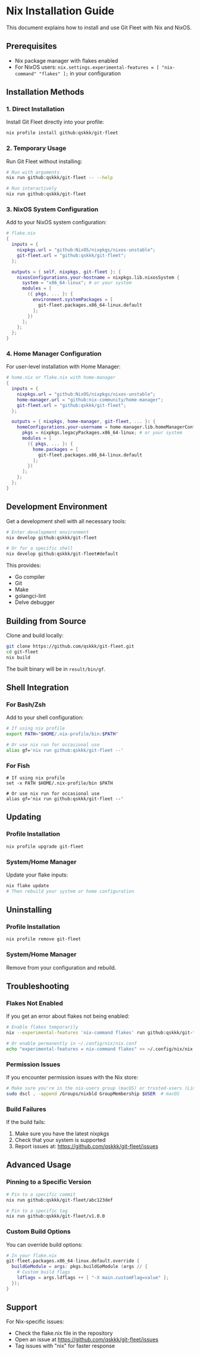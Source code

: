# Nix Installation Guide

This document explains how to install and use Git Fleet with Nix and NixOS.

## Prerequisites

- Nix package manager with flakes enabled
- For NixOS users: `nix.settings.experimental-features = [ "nix-command" "flakes" ];` in your configuration

## Installation Methods

### 1. Direct Installation

Install Git Fleet directly into your profile:

```bash
nix profile install github:qskkk/git-fleet
```

### 2. Temporary Usage

Run Git Fleet without installing:

```bash
# Run with arguments
nix run github:qskkk/git-fleet -- --help

# Run interactively
nix run github:qskkk/git-fleet
```

### 3. NixOS System Configuration

Add to your NixOS system configuration:

```nix
# flake.nix
{
  inputs = {
    nixpkgs.url = "github:NixOS/nixpkgs/nixos-unstable";
    git-fleet.url = "github:qskkk/git-fleet";
  };

  outputs = { self, nixpkgs, git-fleet }: {
    nixosConfigurations.your-hostname = nixpkgs.lib.nixosSystem {
      system = "x86_64-linux"; # or your system
      modules = [
        ({ pkgs, ... }: {
          environment.systemPackages = [
            git-fleet.packages.x86_64-linux.default
          ];
        })
      ];
    };
  };
}
```

### 4. Home Manager Configuration

For user-level installation with Home Manager:

```nix
# home.nix or flake.nix with home-manager
{
  inputs = {
    nixpkgs.url = "github:NixOS/nixpkgs/nixos-unstable";
    home-manager.url = "github:nix-community/home-manager";
    git-fleet.url = "github:qskkk/git-fleet";
  };

  outputs = { nixpkgs, home-manager, git-fleet, ... }: {
    homeConfigurations.your-username = home-manager.lib.homeManagerConfiguration {
      pkgs = nixpkgs.legacyPackages.x86_64-linux; # or your system
      modules = [
        ({ pkgs, ... }: {
          home.packages = [
            git-fleet.packages.x86_64-linux.default
          ];
        })
      ];
    };
  };
}
```

## Development Environment

Get a development shell with all necessary tools:

```bash
# Enter development environment
nix develop github:qskkk/git-fleet

# Or for a specific shell
nix develop github:qskkk/git-fleet#default
```

This provides:

- Go compiler
- Git
- Make
- golangci-lint
- Delve debugger

## Building from Source

Clone and build locally:

```bash
git clone https://github.com/qskkk/git-fleet.git
cd git-fleet
nix build
```

The built binary will be in `result/bin/gf`.

## Shell Integration

### For Bash/Zsh

Add to your shell configuration:

```bash
# If using nix profile
export PATH="$HOME/.nix-profile/bin:$PATH"

# Or use nix run for occasional use
alias gf='nix run github:qskkk/git-fleet --'
```

### For Fish

```fish
# If using nix profile
set -x PATH $HOME/.nix-profile/bin $PATH

# Or use nix run for occasional use
alias gf='nix run github:qskkk/git-fleet --'
```

## Updating

### Profile Installation

```bash
nix profile upgrade git-fleet
```

### System/Home Manager

Update your flake inputs:

```bash
nix flake update
# Then rebuild your system or home configuration
```

## Uninstalling

### Profile Installation

```bash
nix profile remove git-fleet
```

### System/Home Manager

Remove from your configuration and rebuild.

## Troubleshooting

### Flakes Not Enabled

If you get an error about flakes not being enabled:

```bash
# Enable flakes temporarily
nix --experimental-features 'nix-command flakes' run github:qskkk/git-fleet

# Or enable permanently in ~/.config/nix/nix.conf
echo "experimental-features = nix-command flakes" >> ~/.config/nix/nix.conf
```

### Permission Issues

If you encounter permission issues with the Nix store:

```bash
# Make sure you're in the nix-users group (macOS) or trusted-users (Linux)
sudo dscl . -append /Groups/nixbld GroupMembership $USER  # macOS
```

### Build Failures

If the build fails:

1. Make sure you have the latest nixpkgs
2. Check that your system is supported
3. Report issues at: https://github.com/qskkk/git-fleet/issues

## Advanced Usage

### Pinning to a Specific Version

```bash
# Pin to a specific commit
nix run github:qskkk/git-fleet/abc123def

# Pin to a specific tag
nix run github:qskkk/git-fleet/v1.0.0
```

### Custom Build Options

You can override build options:

```nix
# In your flake.nix
git-fleet.packages.x86_64-linux.default.override {
  buildGoModule = args: pkgs.buildGoModule (args // {
    # Custom build flags
    ldflags = args.ldflags ++ [ "-X main.customFlag=value" ];
  });
}
```

## Support

For Nix-specific issues:

- Check the flake.nix file in the repository
- Open an issue at https://github.com/qskkk/git-fleet/issues
- Tag issues with "nix" for faster response
